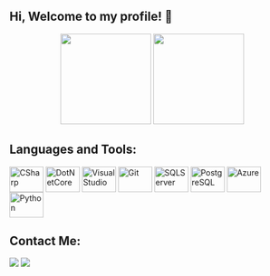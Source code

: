 ## Hi, Welcome to my profile! 👋
<div align="center">
    <a href="https://github.com/pedrohsm8"></a>
    <img height="160em" src="https://github-readme-stats.vercel.app/api?username=pedro-smasson&show_icons=true&theme=material-palenight&include_all_commits=true&count_private=true">
    <img height="160em" src="https://github-readme-stats.vercel.app/api/top-langs/?username=pedro-smasson&layout=compact&langs_count=4&theme=material-palenight">
</div>


## Languages and Tools:
<div style="display: inline_block">
    <img align="center" alt="CSharp" height="45" width="60" src="https://cdn.jsdelivr.net/gh/devicons/devicon/icons/csharp/csharp-original.svg">
    <img align="center" alt="DotNetCore" height="45" width="60" src="https://cdn.jsdelivr.net/gh/devicons/devicon/icons/dotnetcore/dotnetcore-original.svg">
    <img align="center" alt="VisualStudio" height="45" width="60" src="https://cdn.jsdelivr.net/gh/devicons/devicon/icons/visualstudio/visualstudio-plain.svg">
    <img align="center" alt="Git" height="45" width="60" src="https://cdn.jsdelivr.net/gh/devicons/devicon/icons/git/git-original.svg">
    <img align="center" alt="SQLServer" height="45" width="60" src="https://cdn.jsdelivr.net/gh/devicons/devicon/icons/microsoftsqlserver/microsoftsqlserver-plain-wordmark.svg">
    <img align="center" alt="PostgreSQL" height="45" width="60" src="https://cdn.jsdelivr.net/gh/devicons/devicon/icons/postgresql/postgresql-original.svg">
    <img align="center" alt="Azure" height="45" width="60" src="https://cdn.jsdelivr.net/gh/devicons/devicon/icons/azure/azure-original.svg">
    <img align="center" alt="Python" height="45" width="60" src="https://cdn.jsdelivr.net/gh/devicons/devicon/icons/python/python-original.svg">
</div>

## Contact Me:
<div>
  <a href="mailto:pedro.smasson@gmail.com"><img src="https://img.shields.io/badge/Gmail-D14836?style=for-the-badge&logo=gmail&logoColor=white" target="_blank"></a>
  <a href="https://www.linkedin.com/in/pedro-smasson/" target="_blank" rel="noopener noreferrer"><img src="https://img.shields.io/badge/LinkedIn-0077B5?style=for-the-badge&logo=linkedin&logoColor=white"></a> 
</div>
